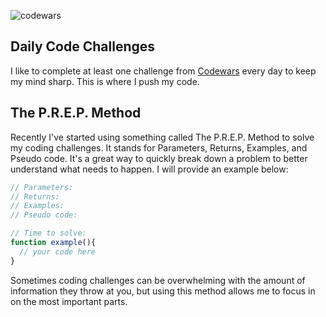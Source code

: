 ![codewars](https://user-images.githubusercontent.com/106822556/178802792-15c8887e-9228-4014-b07c-a0c3051bcba1.png)

## Daily Code Challenges
I like to complete at least one challenge from [Codewars](https://codewars.com) every day to keep my mind sharp. This is where I push my code.

## The P.R.E.P. Method
Recently I've started using something called The P.R.E.P. Method to solve my coding challenges. It stands for Parameters, Returns, Examples, and Pseudo code. It's a great way to quickly break down a problem to better understand what needs to happen. I will provide an example below:

```javascript
// Parameters: 
// Returns: 
// Examples: 
// Pseudo code: 

// Time to solve: 
function example(){
  // your code here
}
```

Sometimes coding challenges can be overwhelming with the amount of information they throw at you, but using this method allows me to focus in on the most important parts.
